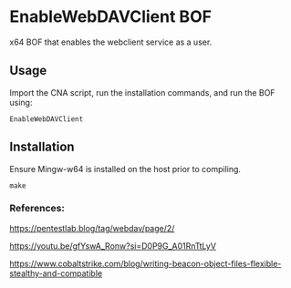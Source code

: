 # EnableWebDAVClient BOF
x64 BOF that enables the webclient service as a user. 

## Usage
Import the CNA script, run the installation commands, and run the BOF using:

```
EnableWebDAVClient
```

## Installation 
Ensure Mingw-w64 is installed on the host prior to compiling. 

```
make
```

### References:
https://pentestlab.blog/tag/webdav/page/2/

https://youtu.be/gfYswA_Ronw?si=D0P9G_A01RnTtLyV

https://www.cobaltstrike.com/blog/writing-beacon-object-files-flexible-stealthy-and-compatible
